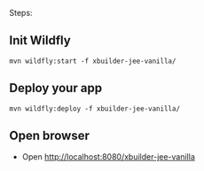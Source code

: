 Steps:

## Init Wildfly

```shell
mvn wildfly:start -f xbuilder-jee-vanilla/
```

## Deploy your app

```shell
mvn wildfly:deploy -f xbuilder-jee-vanilla/
```

## Open browser

- Open [http://localhost:8080/xbuilder-jee-vanilla](http://localhost:8080/xbuilder-jee-vanilla)
